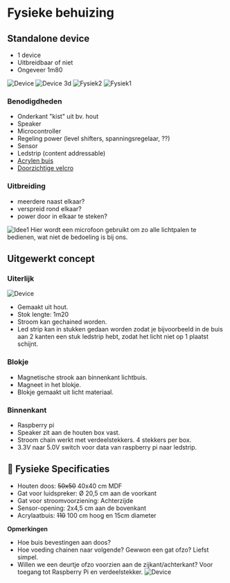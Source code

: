 
# Fysieke behuizing

## Standalone device

- 1 device
- Uitbreidbaar of niet
- Ongeveer 1m80

![Device](./fotos/device.jpg)
![Device 3d](./fotos/device3d.jpg)
![Fysiek2](./fotos/Fysiek2.jpg)
![Fysiek1](./fotos/Fysiek1.jpg)

### Benodigdheden

- Onderkant "kist" uit bv. hout
- Speaker
- Microcontroller
- Regeling power (level shifters, spanningsregelaar, ??)
- Sensor
- Ledstrip (content addressable)
- [Acrylen buis](https://www.kunststofshop.nl/acrylaat-plexiglas/acrylaat-buizen/melkwit-opaal/acrylaat-buis-opaal-2000x90x3mm-2000x90x3mm/a-7699-20000036)
- [Doorzichtige velcro](https://www.conrad.be/nl/p/3m-klittenband-om-vast-te-plakken-l-x-b-1-25-m-x-25-mm-transparant-1-stuk-s-2144908.html?gad_source=1&refresh=true)

### Uitbreiding

- meerdere naast elkaar?
- verspreid rond elkaar?
- power door in elkaar te steken?

![Idee1](./fotos/idee1.png)
Hier wordt een microfoon gebruikt om zo alle lichtpalen te bedienen, wat niet de bedoeling is bij ons.

## Uitgewerkt concept

### Uiterlijk

![Device](./fotos/device.jpg)

- Gemaakt uit hout.
- Stok lengte: 1m20
- Stroom kan gechained worden.
- Led strip kan in stukken gedaan worden zodat je bijvoorbeeld in de buis aan 2 kanten een stuk ledstrip hebt, zodat het licht niet op 1 plaatst schijnt.

### Blokje

- Magnetische strook aan binnenkant lichtbuis.
- Magneet in het blokje.
- Blokje gemaakt uit licht materiaal.

### Binnenkant

- Raspberry pi
- Speaker zit aan de houten box vast.
- Stroom chain werkt met verdeelstekkers. 4 stekkers per box.
- 3.3V naar 5.0V switch voor data van raspberry pi naar ledstrip.

## **📏 Fysieke Specificaties**
- Houten doos: ~~50x50~~ 40x40 cm MDF 
- Gat voor luidspreker: Ø 20,5 cm aan de voorkant  
- Gat voor stroomvoorziening: Achterzijde  
- Sensor-opening: 2x4,5 cm aan de bovenkant  
- Acrylaatbuis: ~~110~~ 100 cm hoog en 15cm diameter

**Opmerkingen**
- Hoe buis bevestingen aan doos?
- Hoe voeding chainen naar volgende? Gewwon een gat ofzo? Liefst simpel.
- Willen we een deurtje ofzo voorzien aan de zijkant/achterkant? Voor toegang tot Raspberry Pi en verdeelstekker.
![Device](./fotos/PX4%20ProtoType%20Assembly.png)
